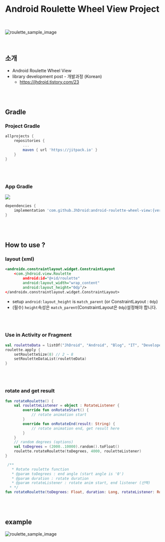 # Android Roulette Wheel View Project

<br/>

![roulette_sample_image](https://user-images.githubusercontent.com/52662641/110210350-97360b00-7ed4-11eb-8496-91cf588e5041.gif)

<br/>

## 소개
* Android Roulette Wheel View
* library development post - 개발과정 (Korean)
  * https://jhdroid.tistory.com/23

<br/><br/>

## Gradle

### Project Gradle
```groovy
allprojects {
    repositories {
        ...
        maven { url 'https://jitpack.io' }
    }
}
```

<br/><br/>

### App Gradle
[![](https://jitpack.io/v/JhDroid/android-roulette-wheel-view.svg)](https://jitpack.io/#JhDroid/android-roulette-wheel-view)
```groovy
dependencies {
    implementation 'com.github.JhDroid:android-roulette-wheel-view:{version}'
}
```

<br/><br/>

## How to use ?
### layout (xml)
```xml
<androidx.constraintlayout.widget.ConstraintLayout
    <com.jhdroid.view.Roulette
        android:id="@+id/roulette"
        android:layout_width="wrap_content"
        android:layout_height="0dp"/>
</androidx.constraintlayout.widget.ConstraintLayout>
```
* setup `android:layout_height` is `match_parent` (or ConstraintLayout : `0dp`)
* (필수) `height`속성은 `match_parent`(ConstraintLayout은 `0dp`)설정해야 합니다.

<br/><br/>

### Use in Activity or Fragment
```kotlin
val rouletteData = listOf("JhDroid", "Android", "Blog", "IT", "Developer", "Kotlin", "Java", "Happy")
roulette.apply {
    setRouletteSize(8) // 2 ~ 8
    setRouletteDataList(rouletteData)
}
```

<br/><br/>

### rotate and get result
```kotlin
fun rotateRoulette() {
    val rouletteListener = object : RotateListener {
        override fun onRotateStart() {
            // rotate animation start
        }
        override fun onRotateEnd(result: String) {
            // rotate animation end, get result here
        }
    }
    // random degrees (options)
    val toDegrees = (2000..10000).random().toFloat()
    roulette.rotateRoulette(toDegrees, 4000, rouletteListener)
}
```
```kotlin
 /**
   * Rotate roulette function
   * @param toDegrees : end angle (start angle is '0')
   * @param duration : rotate duration
   * @param rotateListener : rotate anim start, end listener (선택)
  * */
fun rotateRoulette(toDegrees: Float, duration: Long, rotateListener: RotateListener?)
```


<br/><br/>

## example
![roulette_sample_image](https://user-images.githubusercontent.com/52662641/110210350-97360b00-7ed4-11eb-8496-91cf588e5041.gif)

<br/><br/>
